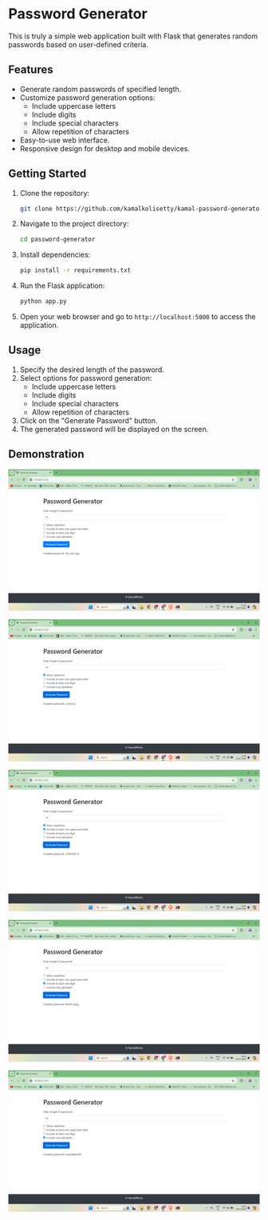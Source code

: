# Password Generator

This is truly a simple web application built with Flask that generates random passwords based on user-defined criteria.

## Features

* Generate random passwords of specified length.
* Customize password generation options:
  - Include uppercase letters
  - Include digits
  - Include special characters
  - Allow repetition of characters
* Easy-to-use web interface.
* Responsive design for desktop and mobile devices.

## Getting Started

1. Clone the repository:

   ```bash
   git clone https://github.com/kamalkolisetty/kamal-password-generator.git
   ```

2. Navigate to the project directory:

   ```bash
   cd password-generator
   ```

3. Install dependencies:

   ```bash
   pip install -r requirements.txt
   ```

4. Run the Flask application:

   ```bash
   python app.py
   ```

5. Open your web browser and go to `http://localhost:5000` to access the application.

## Usage

1. Specify the desired length of the password.
2. Select options for password generation:
   - Include uppercase letters
   - Include digits
   - Include special characters
   - Allow repetition of characters
3. Click on the "Generate Password" button.
4. The generated password will be displayed on the screen.
 

## Demonstration

![one](/w1.png)


![one](/w2.png)


![one](/w3.png)


![one](/w4.png)


![one](/w5.png)

